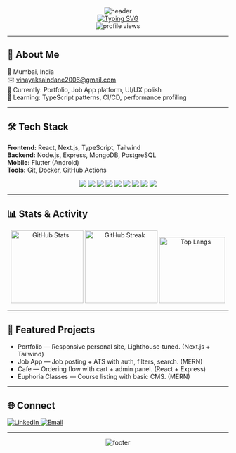 <!-- Hero banner -->
<div align="center">
  <img src="https://capsule-render.vercel.app/api?type=waving&color=gradient&height=200&section=header&text=Vinayak%20Saindane&fontSize=60&animation=fadeIn" alt="header" />
</div>

<!-- Typing banner (Heroku mirror for reliability) -->
<div align="center">
  <a href="https://readme-typing-svg.herokuapp.com">
    <img src="https://readme-typing-svg.herokuapp.com?font=Fira+Code&size=26&duration=2500&pause=900&color=00D1B2&center=true&vCenter=true&width=900&lines=Frontend+•+Full‑Stack+•+Mobile;React+%7C+Next.js+%7C+Node.js+%7C+Flutter;Clean+UI%2C+Reliable+APIs%2C+Fast+Delivery" alt="Typing SVG" />
  </a>
</div>

<div align="center">
  <!-- Visitor counter -->
  <img src="https://komarev.com/ghpvc/?username=VinayakSaindane&style=flat-square&color=blue" alt="profile views" />
</div>

---

## 📌 About Me
📍 Mumbai, India  
✉️ vinayaksaindane2006@gmail.com  
🔭 Currently: Portfolio, Job App platform, UI/UX polish  
🧠 Learning: TypeScript patterns, CI/CD, performance profiling

---

## 🛠 Tech Stack
**Frontend:** React, Next.js, TypeScript, Tailwind  
**Backend:** Node.js, Express, MongoDB, PostgreSQL  
**Mobile:** Flutter (Android)  
**Tools:** Git, Docker, GitHub Actions

<div align="center">

<img src="https://img.shields.io/badge/React-20232A?logo=react&logoColor=61DAFB" />
<img src="https://img.shields.io/badge/Next.js-000000?logo=nextdotjs&logoColor=white" />
<img src="https://img.shields.io/badge/TypeScript-3178C6?logo=typescript&logoColor=white" />
<img src="https://img.shields.io/badge/Node.js-339933?logo=node.js&logoColor=white" />
<img src="https://img.shields.io/badge/Express-000000?logo=express&logoColor=white" />
<img src="https://img.shields.io/badge/MongoDB-47A248?logo=mongodb&logoColor=white" />
<img src="https://img.shields.io/badge/PostgreSQL-4169E1?logo=postgresql&logoColor=white" />
<img src="https://img.shields.io/badge/Flutter-02569B?logo=flutter&logoColor=white" />
<img src="https://img.shields.io/badge/Docker-2496ED?logo=docker&logoColor=white" />

</div>

---

## 📊 Stats & Activity
<div align="center">

<!-- Stats -->
<img height="165" alt="GitHub Stats" src="https://github-readme-stats.vercel.app/api?username=VinayakSaindane&show_icons=true&theme=tokyonight&hide_border=true&rank_icon=github" />
<!-- Streak -->
<img height="165" alt="GitHub Streak" src="https://streak-stats.demolab.com?user=VinayakSaindane&theme=tokyonight&hide_border=true" />
<!-- Top languages -->
<img height="150" alt="Top Langs" src="https://github-readme-stats.vercel.app/api/top-langs/?username=VinayakSaindane&layout=compact&langs_count=8&theme=tokyonight&hide_border=true&cache_seconds=86400" />

</div>

---

## 🚀 Featured Projects
- Portfolio — Responsive personal site, Lighthouse‑tuned. (Next.js + Tailwind)  
- Job App — Job posting + ATS with auth, filters, search. (MERN)  
- Cafe — Ordering flow with cart + admin panel. (React + Express)  
- Euphoria Classes — Course listing with basic CMS. (MERN)  

---

## 🌐 Connect
<a href="https://www.linkedin.com/in/vinayak-saindane/">
  <img alt="LinkedIn" src="https://img.shields.io/badge/LinkedIn-0077B5?style=for-the-badge&logo=linkedin&logoColor=white" />
</a>
<a href="mailto:vinayaksaindane2006@gmail.com">
  <img alt="Email" src="https://img.shields.io/badge/Email-D14836?style=for-the-badge&logo=gmail&logoColor=white" />
</a>

---

<!-- Footer banner -->
<div align="center">
  <img src="https://capsule-render.vercel.app/api?type=waving&color=gradient&height=120&section=footer" alt="footer" />
</div>
